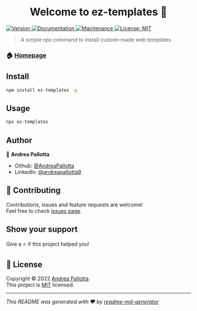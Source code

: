 <h1 align="center">Welcome to ez-templates 👋</h1>
<p>
  <a href="https://www.npmjs.com/package/ez-templates" target="_blank">
    <img alt="Version" src="https://img.shields.io/npm/v/ez-templates.svg">
  </a>
  <a href="https://github.com/AndreaPallotta/EzWebTemplate#readme" target="_blank">
    <img alt="Documentation" src="https://img.shields.io/badge/documentation-yes-brightgreen.svg" />
  </a>
  <a href="https://github.com/AndreaPallotta/EzWebTemplate/graphs/commit-activity" target="_blank">
    <img alt="Maintenance" src="https://img.shields.io/badge/Maintained%3F-yes-green.svg" />
  </a>
  <a href="https://github.com/AndreaPallotta/EzWebTemplate/blob/master/LICENSE.md" target="_blank">
    <img alt="License: MIT" src="https://img.shields.io/github/license/AndreaPallotta/ez-templates" />
  </a>
</p>

> A simple npx command to install custom-made web templates

### 🏠 [Homepage](https://github.com/AndreaPallotta/EzWebTemplate#readme)

## Install

```sh
npm install ez-templates -g
```

## Usage

```sh
npx ez-templates
```

## Author

👤 **Andrea Pallotta**

* Github: [@AndreaPallotta](https://github.com/AndreaPallotta)
* LinkedIn: [@andreapallotta9](https://linkedin.com/in/andreapallotta9)

## 🤝 Contributing

Contributions, issues and feature requests are welcome!<br />Feel free to check [issues page](https://github.com/AndreaPallotta/EzWebTemplate/issues). 

## Show your support

Give a ⭐️ if this project helped you!

## 📝 License

Copyright © 2022 [Andrea Pallotta](https://github.com/AndreaPallotta).<br />
This project is [MIT](https://github.com/AndreaPallotta/EzWebTemplate/blob/master/LICENSE) licensed.

***
_This README was generated with ❤️ by [readme-md-generator](https://github.com/kefranabg/readme-md-generator)_